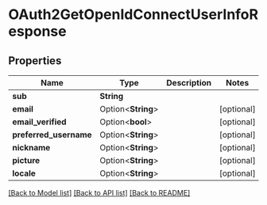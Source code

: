 # OAuth2GetOpenIdConnectUserInfoResponse

## Properties

Name | Type | Description | Notes
------------ | ------------- | ------------- | -------------
**sub** | **String** |  | 
**email** | Option<**String**> |  | [optional]
**email_verified** | Option<**bool**> |  | [optional]
**preferred_username** | Option<**String**> |  | [optional]
**nickname** | Option<**String**> |  | [optional]
**picture** | Option<**String**> |  | [optional]
**locale** | Option<**String**> |  | [optional]

[[Back to Model list]](../README.md#documentation-for-models) [[Back to API list]](../README.md#documentation-for-api-endpoints) [[Back to README]](../README.md)


